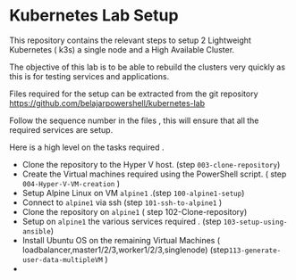 # Kubernetes Lab Setup

This repository contains the relevant steps to setup 2  Lightweight Kubernetes ( k3s) a single node and a High Available Cluster.

The objective of this lab is to be able to rebuild the clusters very quickly as this is for testing services and applications. 

Files required for the setup can be extracted from the git repository  https://github.com/belajarpowershell/kubernetes-lab

Follow the sequence number in the files , this will ensure that all the required services are setup.



Here is a high level on the tasks required .

- Clone the repository to the Hyper V host. (step `003-clone-repository`)
- Create the Virtual machines required using the PowerShell script. ( step `004-Hyper-V-VM-creation` )
- Setup Alpine Linux on VM `alpine1` .(step `100-alpine1-setup`)
- Connect to `alpine1` via ssh (step `101-ssh-to-alpine1` )
- Clone the repository on `alpine1` ( step 102-Clone-repository)
- Setup on `alpine1` the various services required . (step `103-setup-using-ansible`)
- Install Ubuntu OS on the remaining Virtual Machines ( loadbalancer,master1/2/3,worker1/2/3,singlenode) (step`113-generate-user-data-multipleVM` )
- 
